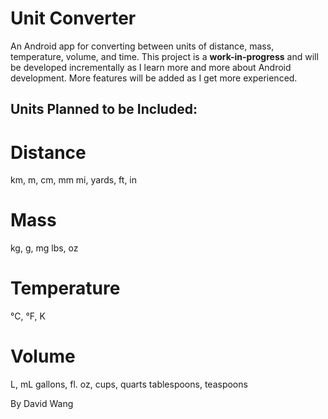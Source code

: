 Unit Converter
===========================
An Android app for converting between units of distance, mass, temperature, volume, and time. 
This project is a **work-in-progress** and will be developed incrementally as I learn more and more about Android development.
More features will be added as I get more experienced.

## Units Planned to be Included:
# Distance
km, m, cm, mm
mi, yards, ft, in

# Mass
kg, g, mg
lbs, oz

# Temperature
°C, °F, K

# Volume
L, mL
gallons, fl. oz, cups, quarts
tablespoons, teaspoons

By David Wang